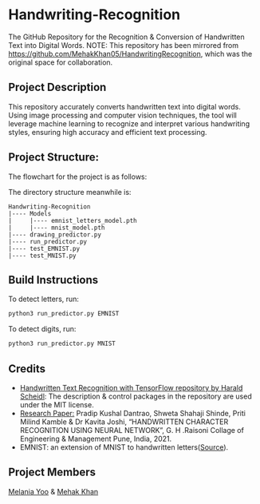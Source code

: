 # Handwriting-Recognition
The GitHub Repository for the Recognition &amp; Conversion of Handwritten Text into Digital Words.
NOTE: This repository has been mirrored from https://github.com/MehakKhan05/HandwritingRecognition, which was the original space for collaboration.

## Project Description
This repository accurately converts handwritten text into digital words. Using image processing and computer vision techniques, the tool will leverage machine learning to recognize and interpret various handwriting styles, ensuring high accuracy and efficient text processing.

## Project Structure:
The flowchart for the project is as follows:

The directory structure meanwhile is:
```
Handwriting-Recognition
|---- Models
|     |---- emnist_letters_model.pth
|     |---- mnist_model.pth
|---- drawing_predictor.py
|---- run_predictor.py
|---- test_EMNIST.py
|---- test_MNIST.py
```

## Build Instructions
To detect letters, run:
```bash
python3 run_predictor.py EMNIST
```
To detect digits, run:
```bash
python3 run_predictor.py MNIST
```

## Credits
- [Handwritten Text Recognition with TensorFlow repository by Harald Scheidl](https://github.com/githubharald/SimpleHTR): The description & control packages in the repository are used under the MIT license.
- [Research Paper:](https://www.oaijse.com/VolumeArticles/FullTextPDF/669_11.HANDWRITTEN_CHARACTER_RECOGNITION_USING_NEURAL_NETWORK_4585854.pdf) Pradip Kushal Dantrao, Shweta Shahaji Shinde, Priti Milind Kamble &amp; Dr Kavita Joshi, “HANDWRITTEN CHARACTER RECOGNITION USING NEURAL NETWORK”, G. H .Raisoni Collage of Engineering & Management Pune, India, 2021.
- EMNIST: an extension of MNIST to handwritten letters([Source](https://arxiv.org/abs/1702.05373)).

## Project Members
[Melania Yoo](https://github.com/melaniayoo/) &amp; [Mehak Khan](https://github.com/MehakKhan05/)
